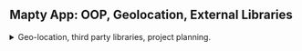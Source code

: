 <!--
//cspell::ignore geocode latlng
 -->

## Mapty App: OOP, Geolocation, External Libraries

<details>
<summary>
Geo-location, third party libraries, project planning.
</summary>

an application that shows a map, loaded from 3rd party api, the location, from the browser geo-location, keeping track of workout information.
adding marks, jumping to location, and stuff like that. information is kept through out sessions.

lots of work with the html.

### How to Plan a Web Project

<details>
<summary>
The planning stages of creating a new application.
</summary>

Before we write the first line of code, we should have a plan. what features we want, what architecture we wish to use, etc...

there are many ways to do this, depending on the company, the tools, the goal, etc..

we start with something called 'User Stories'. they tell us what features we want, which we will use to create a flowchart, which will help us decide on the architecture.

> 1. _User Stories_ - Description of the the application from the user's perspective. All user stories put together describe the entire application.
> 2. _Features_
> 3. _Flowchart_ - WHAT we will build
> 4. _Architecture_ - HOW we will build it

in big projects, this is what the software architect does, but even in small scale programs and modules, there is an equivalent step.

if we don't have a solid vision of architecture, we might end up with spaghetti code: messy, hard to follow and hard to maintain.

After the planning step, we can begin development, which is implementing the features and writing the code.

User Stories

> - Description of the the application from the user's perspective
> - Common format: "as a **[type of user]** i want **[an action]** so that **[a benefit]**"
>
> Answer the questions: who, what, why.
> examples:
>
> 1. As a **user**, I want to **log my running workouts with location, distance, time, pace and steps/minute** so I can **keep a log of all my running**.
> 2. As a **user**, I want to **log my cycling workouts with location, distance, time, speed and elevation gain** so I can **keep a log of all my cycling**.
> 3. As a **user**, I want to **see all my workouts in a glance**, so I can easily **keep track of my progress over time**.
> 4. As a **user**, I want to also **see all my workouts on a map**, so I can easily **check where I work out the most**.
> 5. As a **user**,I want to **see all my workout when I leave the app and come back later**, so that I can **keep using the app over time**.

different people come up with different user stories. in the real world we don't have a final project ready to compare with, we start with user stories and build up.

Features

features are created from the user stories

| User Stories                                                     | Features                                                                                                                                     |
| ---------------------------------------------------------------- | -------------------------------------------------------------------------------------------------------------------------------------------- |
| log running with location, distance, time, pace, steps/minute    | Map where user clicks to add a new workout. geo-location to display map at current location. form to input distant, time, pace, steps/minute |
| log cycling with location, distance, time, speed, elevation gain | form to input distance,time, speed, elevation gain.                                                                                          |
| see workouts at a glance                                         | Display all workouts in a list.                                                                                                              |
| see workout on a map                                             | Display all workout on the map.                                                                                                              |
| see all workout when leaving and coming back to the app          | Data should persist over time (local storage, database). read this data and display it when page loads                                       |

Flowchart

which features are we implementing, how the features interact with on another,how data flows from one feature to another. this helps us shape the features into concrete ideas.

we start with events, like the page loading or actions the user can take. the flowchart is an evolving document, it won't be perfect from the start.

![Mapty-flowchart](15-Mapty/starter/Mapty-flowchart.png)

> Revised Features
>
> 1. geo-location to display map at current location.
> 2. map where user clicks to add new workout.
> 3. form to input running: distance, time, pace,step/minute.
> 4. form to input cycling: distance, time, speed, elevation gain.
> 5. display workouts in a list.
> 6. display workouts on the map.
> 7. store workout data in the browser
> 8. on page load, read the saved data and display
> 9. move map to workout location on click.

the flowchart is still an abstraction level, it has nothing to do with the languages we use to create the app

Architecture

just like the flowchart, we don't need to have a perfect architecture from the start, it's subject to changes.

</details>

### Using the Geolocation API

<details>
<summary>
Getting Geo-location information from the browser
</summary>

we start implementing the features, the first one is the geo-location api. it's part of the API the browser gives us, like internationalizing, timers, locale, alerts, camera access, etc...

we get it from the navigator object. we pass two callbacks function, one for success, and one for error.
for old browsers, we might need to check if the navigator exists.

if we block the location request we can click the icon on the address bar to clear the block. a block remains even after reloading the page.

```js
if (navigator.geolocation) {
  navigator.geolocation.getCurrentPosition(
    function (position) {
      const { longitude, latitude } = position.coords;
      console.log(position, longitude, latitude);
    },
    function () {
      alert("could not get your position!");
    }
  );
}
```

we want to use the latitude and longitude to build a google maps url.

</details>

### Displaying A Map Using Leaflet Library

<details>
<summary>
The Leaflet library gives us an api to display and manipulate a map.
</summary>

the next Step is to display the map, we will ue a library called [Leaflet](https://leafletjs.com/). which is an open source library for open source interactive maps.

to use a 3rd party library, we need to include it, we can either download it or use a hoisted version. we need a css file and a JavaScript file.
in the future, we could use package managers like npm. but for now, we take the hoisted version. by grabbing the link and putting it inside the html header section, before our scripts and let's set it to 'defer'.

```html
<!DOCTYPE html>
<html lang="en">
  <head>
    <meta charset="UTF-8" />
    <meta name="viewport" content="width=device-width, initial-scale=1.0" />
    <meta http-equiv="X-UA-Compatible" content="ie=edge" />
    <link rel="shortcut icon" type="image/png" href="/icon.png" />

    <link
      href="https://fonts.googleapis.com/css2?family=Manrope:wght@400;600;700;800&display=swap"
      rel="stylesheet"
    />

    <link
      rel="stylesheet"
      href="https://unpkg.com/leaflet@1.7.1/dist/leaflet.css"
      integrity="sha512-xodZBNTC5n17Xt2atTPuE1HxjVMSvLVW9ocqUKLsCC5CXdbqCmblAshOMAS6/keqq/sMZMZ19scR4PsZChSR7A=="
      crossorigin=""
    />
    <script
      defer
      src="https://unpkg.com/leaflet@1.7.1/dist/leaflet.js"
      integrity="sha512-XQoYMqMTK8LvdxXYG3nZ448hOEQiglfqkJs1NOQV44cWnUrBc8PkAOcXy20w0vlaXaVUearIOBhiXZ5V3ynxwA=="
      crossorigin=""
    ></script>

    <link rel="stylesheet" href="style.css" />

    <script defer src="script.js"></script>
    <title>mapty // Map your workouts</title>
  </head>
  <body></body>
</html>
```

now that we have the library, we need to use it in our page. the library
gives this example.

```js
var map = L.map("map").setView([51.505, -0.09], 13);
L.tileLayer("https://{s}.tile.openstreetmap.org/{z}/{x}/{y}.png", {
  attribution:
    '&copy;<a href="https://www.openstreetmap.org/copyright">OpenStreetMap</a> contributors',
}).addTo(map);

L.marker([51.5, -0.09])
  .addTo(map)
  .bindPopup("A pretty CSS3 popup.<br /> Easily customizable.")
  .openPopup();
```

The L is the namespace for the leaflet library. it's a global variable.

The order of scripts in the html file determines which variables are available for other scripts.

- _.map(elementId)_ - method takes an id of an html object and returns a element representing our map.
- _.setView([coordinates array],zoomLevel)_ - makes us centered on a location with a zoom level. the higher the level the more zoomed in we are.
- _.tileLayer(url,optionsObject)_ - takes a tile url that provides the map theme.
- _.addTo(map variable)_
- _.marker(coordinates)_ - creates a marker element.
- _.bindPopup(options object or text)_ - creates the popup.
- _.openPopup()_ - makes the popup visible.

we use 'openStreetMap' for the tile layer, but we could also use google maps. we can also change the url to get a different theme of map.

#### Displaying a Map Marker

<details>
<summary>
Adding a marker on the leaflet map API.
</summary>

we want to display a marker on whenever we click on the map. we would bind an event handler to the map and get the position for the marker. we can't simply add event listener, to the map element, this time we need to use the map variable that leaflet gives us.
we inspect the variable in the console and see that it follows the convention of having some variables with an underscore, which means we shouldn't use them. there is a prototype chain that we can follow.

it has the _.on()_ method, which allows us to specify events.

```js
console.log(map); //lets look what's inside
map.on("click", function (mapEvent) {
  console.log(mapEvent); // what are map event?
  const { lat, lng } = mapEvent.latlng;
  const markerCoords = [lat, lng];
  L.marker(markerCoords).addTo(map).bindPopup("workout").openPopup();
});
```

if we do this, we can add markers, but when we click somewhere else, the marker closes. and also the marker is kind of bland.

we can pass an options element to the _.bindPopup()_ method.
the documentation of the [popup](https://leafletjs.com/reference-1.7.1.html#popup) element shows us what we can do with each function and what can be passed in.

a lot of the function have fluent interfaces and return the object that was called.

we already have css styles ready, and we can set the content of the popup with the _.setPopupContent()_

```js
const markerCoords = [lat, lng];
const popupOptions = {
  maxWidth: 250,
  minWidth: 100,
  autoClose: false,
  closeOnClick: false,
  className: "running-popup", //we will need to change this
};
L.marker(markerCoords)
  .addTo(map)
  .bindPopup(L.popup(popupOptions))
  .setPopupContent(text)
  .openPopup();
```

the next step is to create a form that sets the markers, instead of having them being created by the user clicking.

</details>

</details>

### Rendering Workout Input Form

<details>
<summary>
Rendering the input form.
</summary>
when the user clicks on the map, we should have a form that the user can interact with to set the workout.

the html

```html
<form class="form hidden">
  <div class="form__row">
    <label class="form__label">Type</label>
    <select class="form__input form__input--type">
      <option value="running">Running</option>
      <option value="cycling">Cycling</option>
    </select>
  </div>
  <div class="form__row">
    <label class="form__label">Distance</label>
    <input class="form__input form__input--distance" placeholder="km" />
  </div>
  <div class="form__row">
    <label class="form__label">Duration</label>
    <input class="form__input form__input--duration" placeholder="min" />
  </div>
  <div class="form__row">
    <label class="form__label">Cadence</label>
    <input class="form__input form__input--cadence" placeholder="step/min" />
  </div>
  <div class="form__row form__row--hidden">
    <label class="form__label">Elev Gain</label>
    <input class="form__input form__input--elevation" placeholder="meters" />
  </div>
  <button class="form__btn">OK</button>
</form>
```

it starts with the 'hidden' css class. we start by showing the form when the map is clicked. for better user experience, we can also focus the cursor to the form.

```js
form.classList.remove("hidden");
inputDistance.focus();
```

we'll add an event for submitting the form.even if there's no submit button, we can submit a form with the <kbd>enter</kbd> key.

we need to clear up the code, extract function, move stuff into outer scope, etc...
we put the mapEvent as a global variable, because we need it when the form is submitted. we prevent the default behavior of the form submission.

we want to change which form shows: cadence or elevation.
when we change the value of the selection, there is an event fired. we just need select the closet ".form\_\_row" element and toggle it.

```js
inputType.addEventListener("change", function (e) {
  inputCadence.closest(".form__row").classList.toggle("form__row--hidden");
  inputElevation.closest(".form__row").classList.toggle("form__row--hidden");
});
```

</details>

### Project Architecture

<details>
<summary>
Refactoring our code into classes and objects. special considerations to binding events
</summary>

we now consider the architecture of the project, there are some different approaches, but in this project, we will use OOP with classes as our focal idea.

> - "where and how to store the data?"
> - "what are our functionalities?"

what is our application about? where does the data comes from, what types of data?

The workout classes, base class and two child classes (running and cycling). we also have the other events, so we will put them on the general App object. we can use the separation to protect the data from changes.

![Class Architecture](15-Mapty/starter/Mapty-architecture-part-1.png)

we start by implementing the App object. don't forget the _'this'_ keyword. and we need to call the methods and constructor. we move all the stuff we want into the class as private fields.

when we pass a function callback, we need so manually bind the object with _.bind(this)_. otherwise, the function is called on the element that called the event.

we set the event handlers inside the constructor.

```js
  _getPosition() {
    if (navigator.geolocation) {
      navigator.geolocation.getCurrentPosition(
        this._loadMap.bind(this),
        function () {
          alert('could not get your position!');
        }
      );
    }
  }
```

</details>

### Managing Workout Data

<details>
<summary>
The workout class hierarchy, creating an object, rendering a marker and the sidebar. 
</summary>

continuing with our oop architecture, we want to create the classes for workouts. we start with the baseClass Workout, which has the common data. in larger projects, we would make the fields, private and provide getters.

the data that isn't set by the constructor cab be declared as a class field. in the real worlds, we would get Unique ID from a library or something, but for this example, we will take the digits from the dateTime Objects.

```js
class Workout {
  date = new Date();
  id = this.date.getTime();
```

we add methods to calculate speed and pace for each of the derived classes. we could probably also use a getter instead.

for the markers:

- [ ] we need to get data from the form.
- [ ] validate the data.
- [ ] create the appropriate workout object, and add it to the workout array.
- [ ] render the workout on the map and in the list
- [ ] hide the form and clear the fields.

the type is stored inside the html, as well as the other properties, which are string (so we need to convert them). there are two 'if' statements because that's how modern JavaScript might look.

```js
const type = inputType.value;
const distance = Number(inputDistance.value);
const duration = Number(inputDuration.value);
if (type === "running") {
  const cadence = Number(inputCadence.value);
}
if (type === "cycling") {
  const elevation = Number(inputElevation.value);
}
```

we check the validity (positive numbers), and if they're not, we return. and we can add an alert. (but i won't do this). we can use the _.every()_ array method together with a rest operator in a function to create a varArgs function.

```js
const validateNumbers = (...inputs) => {
  return inputs.every((inp) => Number(inp) && inp > 0);
};
```

we set the css class with the correct type.

#### Rendering Workout Data Sidebar

<details>
<summary>
Adding an html element to the sidebar.
</summary>

we want a list of the workouts on the sidebar, with a title, data, and some icons.

we make ourselves a new method that takes care of it, by adding an html object to the form to the unordered list.

the pre-built html classes look like this:

```html
<li class="workout workout--running" data-id="1234567890">
  <h2 class="workout__title">Running on April 14</h2>
  <div class="workout__details">
    <span class="workout__icon">🏃‍♂️</span>
    <span class="workout__value">5.2</span>
    <span class="workout__unit">km</span>
  </div>
  <div class="workout__details">
    <span class="workout__icon">⏱</span>
    <span class="workout__value">24</span>
    <span class="workout__unit">min</span>
  </div>
  <div class="workout__details">
    <span class="workout__icon">⚡️</span>
    <span class="workout__value">4.6</span>
    <span class="workout__unit">min/km</span>
  </div>
  <div class="workout__details">
    <span class="workout__icon">🦶🏼</span>
    <span class="workout__value">178</span>
    <span class="workout__unit">spm</span>
  </div>
</li>

<li class="workout workout--cycling" data-id="1234567891">
  <h2 class="workout__title">Cycling on April 5</h2>
  <div class="workout__details">
    <span class="workout__icon">🚴‍♀️</span>
    <span class="workout__value">27</span>
    <span class="workout__unit">km</span>
  </div>
  <div class="workout__details">
    <span class="workout__icon">⏱</span>
    <span class="workout__value">95</span>
    <span class="workout__unit">min</span>
  </div>
  <div class="workout__details">
    <span class="workout__icon">⚡️</span>
    <span class="workout__value">16</span>
    <span class="workout__unit">km/h</span>
  </div>
  <div class="workout__details">
    <span class="workout__icon">⛰</span>
    <span class="workout__value">223</span>
    <span class="workout__unit">m</span>
  </div>
</li>
```

html breakdown:

- the li tag has 'workout' general class and a _specific 'workout--${type}' class_.
- the _workout title_ is simply a different name.
- the four 'workout\_\_details' are not exactly identical.
  1. the icon is different for running and cycling.
  2. duration is the same.
  3. the pace/speed unit is different
  4. final row is either cadence or elevation.

we will need to create each element accordingly. string templates are our friends.

it will be better to create each div elements from a function.

we insert the new element as a sibling.

```js
const html = `<div> ...</div>`;
form.insertAdjacentHTML("afterend", html);
```

we also want to hide list when the form is showing. there is a transition that we want not to happen so we play with the style.

```js
form.style.display = "none";
form.classList.add("hidden");
setTimeout(() => (form.style.display = "grid"), 1000);
```

</details>

#### Move To Marker On Click

<details>
<summary>
finding the marker and moving to it.
</summary>

when we click on an element in the side bar, we want to jump to that position.

we should use a delegate event,attach the event handler to a parent handler and if an event happens, we will take the closest (reverse query selection to get get the parent) workout element.
if the user clicked on something else, we won't find a match!

we use the id and now we can match the element inside the workouts array.

```js
    containerWorkouts.addEventListener('click', this.moveToWorkout.bind(this));

  moveToWorkout(e) {
    const workout = e.target.closest('.workout');
        if (clickedWorkout) //guard
    {
      console.log(clickedWorkout);
      const id = Number(clickedWorkout.dataset.id);
      console.log(id);
      const selectedWorkout = this.#workouts.find(wk => wk.id === id);

      if (selectedWorkout) {
        console.log(selectedWorkout);
        this.#map.setView(selectedWorkout.coords, App.#mapZoomLevel, {
          animate: true,
          pan: {
            duration: 1,
          },
        });
    }
  }
```

we use a method from the leafLet library to move, this is the _.setView(coords,zoomLevel)_ method.m which can also take an object of options.

a final request is to count the clicks on each workout (not displaying it).

</details>

</details>

### Working with Local Storage

<details>
<summary>
Using the local storage to make the data persist across sessions. this has so many issues!
</summary>

[Local Storage](https://developer.mozilla.org/en-US/docs/Web/API/Window/localStorage)

storing the workout in the local storage.

localeStorage is an api the browser gives us. it's a key-value pairs storage (string,string).

we use JSON.Stringify() to convert objects into json. **but there is a problem!**

```js
localStorage.setItem("workouts", JSON.stringify(this.#workouts));
```

localStorage is blocking, so we shouldn't store large amount of data on it.
we can see the local storage in the development tools under the 'application' tab.

to reload the data, we take the string from the local storage and try to use it.

```js
const storedText = localStorage.getItem("workouts");
const storedWorkouts = JSON.parse(storedText);
if (storedWorkouts) {
  console.log(storedWorkouts);
  this.#workouts = storedWorkouts;
  this.#workouts.forEach((wk) => {
    console.log(wk);
    //neither of them work for me
    // this.#renderWorkoutList(wk);
    // this.#renderWorkoutMarker(wk);
  });
}
```

sadly, this doesn't work because we are trying to do things we stuff that don't exist yet, like the map object.

**json stringify doesn't parse objects into classes**. the object prototype chain is lost! the prototype is Object!

I had to play with

```js
if (wk.elevation) {
  Object.setPrototypeOf(wk, Cycling.prototype);
} else {
  Object.setPrototypeOf(wk, Running.prototype);
}
```

and even then the Date property was out! this was so stupid! why is this like this!

another thing we can do is remove the local storage.

```js
  reset() {
    localStorage.removeItem('workouts');
    location.reload();
  }
```

now we can update the project architecture.

![updated architecture](15-Mapty/starter/Mapty-architecture-final.png)

</details>

### Final Considerations

<details>
<summary>
Possible Additions to the project.
</summary>

things we can do on our own.

1. ability to remove/edit a workout.
2. sort the workout by some criteria.
3. rebuild the running and cycling objects. fix the problem with the click!
4. give out better error messages!
5. position the map so that it shows all the workouts (very hard, leaflet library documentation)
6. ability to draw lines and shapes (not just points).
7. get geocode location the coordinates to get the real location (description).
8. display the weather for the workout time and place.

</details>
</details>
